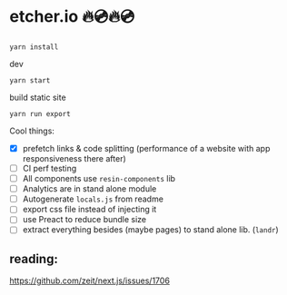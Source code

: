 # etcher.io 🔥💿🔥💿

```
yarn install
```

dev
```
yarn start
```

build static site
```
yarn run export
```

Cool things:
- [x] prefetch links & code splitting (performance of a website with app responsiveness there after)
- [ ] CI perf testing
- [ ] All components use `resin-components` lib
- [ ] Analytics are in stand alone module
- [ ] Autogenerate `locals.js` from readme
- [ ] export css file instead of injecting it
- [ ] use Preact to reduce bundle size
- [ ] extract everything besides (maybe pages) to stand alone lib. (`landr`)

## reading: 
https://github.com/zeit/next.js/issues/1706
